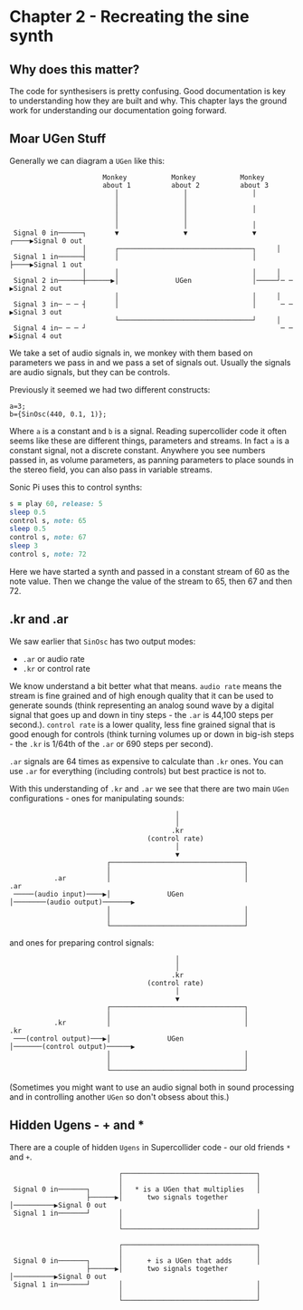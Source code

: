 # Chapter 2 - Recreating the sine synth

## Why does this matter?

The code for synthesisers is pretty confusing. Good documentation is key to understanding how they are built and why. This chapter lays the ground work for understanding our documentation going forward.

## Moar UGen Stuff

Generally we can diagram a `UGen` like this:

```
                       Monkey           Monkey           Monkey
                       about 1          about 2          about 3
                          │                │                │
                          │                │
                          │                │                │
                          │                │
                          │                │                │
 Signal 0 in──────┐       ▼                ▼                ▼     ┌────▶Signal 0 out
                  │       ┌─────────────────────────────────┐     │
 Signal 1 in──────┤       │                                 │     ├────▶Signal 1 out
                  │       │                                 │     │
 Signal 2 in──────┼──────▶│              UGen               │─────┘─ ─ ▶Signal 2 out
                          │                                 │     │
 Signal 3 in─ ─ ─ ┤       │                                 │      ─ ─ ▶Signal 3 out
                          └─────────────────────────────────┘     │
 Signal 4 in─ ─ ─ ┘                                                ─ ─ ▶Signal 4 out

```

We take a set of audio signals in, we monkey with them based on parameters we pass in and we pass a set of signals out. Usually the signals are audio signals, but they can be controls.

Previously it seemed we had two different constructs:

```supercollider
a=3;
b={SinOsc(440, 0.1, 1)};
```

Where `a` is a constant and `b` is a signal. Reading supercollider code it often seems like these are different things, parameters and streams. In fact `a` is a constant signal, not a discrete constant. Anywhere you see numbers passed in, as volume parameters, as panning parameters to place sounds in the stereo field, you can also pass in variable streams.

Sonic Pi uses this to control synths:

```ruby
s = play 60, release: 5
sleep 0.5
control s, note: 65
sleep 0.5
control s, note: 67
sleep 3
control s, note: 72
```

Here we have started a synth and passed in a constant stream of 60 as the note value. Then we change the value of the stream to 65, then 67 and then 72.

## .kr and .ar

We saw earlier that `SinOsc` has two output modes:

* `.ar` or audio rate
* `.kr` or control rate

We know understand a bit better what that means. `audio rate` means the stream is fine grained and of high enough quality that it can be used to generate sounds (think representing an analog sound wave by a digital signal that goes up and down in tiny steps - the `.ar` is 44,100 steps per second.). `control rate` is a lower quality, less fine grained signal that is good enough for controls (think turning volumes up or down in big-ish steps - the `.kr` is 1/64th of the `.ar` or 690 steps per second).

`.ar` signals are 64 times as expensive to calculate than `.kr` ones. You can use `.ar` for everything (including controls) but best practice is not to.

With this understanding of `.kr` and `.ar` we see that there are two main `UGen` configurations - ones for manipulating sounds:

```
                                         │
                                         │
                                        .kr
                                  (control rate)
                                         │
                                         ▼
                        ┌─────────────────────────────────┐
                        │                                 │
           .ar          │                                 │             .ar
 ─────(audio input)────▶│              UGen               │────────(audio output)───────▶
                        │                                 │
                        │                                 │
                        └─────────────────────────────────┘

```

and ones for preparing control signals:

```
                                         │
                                         │
                                        .kr
                                  (control rate)
                                         │
                                         ▼
                        ┌─────────────────────────────────┐
                        │                                 │
           .kr          │                                 │             .kr
 ───(control output)───▶│              UGen               │───────(control output)──────▶
                        │                                 │
                        │                                 │
                        └─────────────────────────────────┘
```

(Sometimes you might want to use an audio signal both in sound processing and in controlling another `UGen` so don't obsess about this.)

## Hidden Ugens - + and *

There are a couple of hidden `Ugens` in Supercollider code - our old friends `*` and `+`.

```
                           ┌─────────────────────────────────┐
                           │                                 │
 Signal 0 in───────┐       │   * is a UGen that multiplies   │
                   ├──────▶│      two signals together       │──────────▶Signal 0 out
 Signal 1 in───────┘       │                                 │
                           │                                 │
                           └─────────────────────────────────┘
```

```
                           ┌─────────────────────────────────┐
                           │                                 │
 Signal 0 in───────┐       │      + is a UGen that adds      │
                   ├──────▶│      two signals together       │──────────▶Signal 0 out
 Signal 1 in───────┘       │                                 │
                           │                                 │
                           └─────────────────────────────────┘
```

